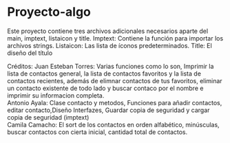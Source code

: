 # Proyecto-algo
Este proyecto contiene tres archivos adicionales necesarios aparte del main, imptext, listaicon y title.
Imptext: Contiene la función para importar los archivos strings.
Listaicon: Las lista de íconos predeterminados.
Title: El diseño del título

Créditos:
Juan Esteban Torres: Varias funciones como lo son, Imprimir la lista de contactos general, la lista de contactos favoritos y la lista de contactos recientes, además de elimnar contactos de tus favoritos, eliminar un contacto existente de todo lado y buscar contaco por el nombre e imprimir su informacion completa.  
Antonio Ayala: Clase contacto y metodos, Funciones para añadir contactos, editar contacto,Diseño Interfazes, Guardar copia de seguridad y cargar copia de seguridad (imptext)  
Camila Camacho: El sort de los contactos en orden alfabético, minúsculas, buscar contactos con cierta inicial, cantidad total de contactos.

